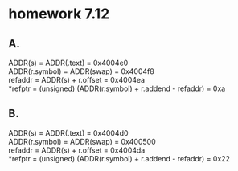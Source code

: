 # homework 7.12

## A.
ADDR(s) = ADDR(.text) = 0x4004e0  
ADDR(r.symbol) = ADDR(swap) = 0x4004f8  
refaddr = ADDR(s) + r.offset = 0x4004ea  
\*refptr = (unsigned) (ADDR(r.symbol) + r.addend - refaddr) = 0xa  

## B.
ADDR(s) = ADDR(.text) = 0x4004d0  
ADDR(r.symbol) = ADDR(swap) = 0x400500  
refaddr = ADDR(s) + r.offset = 0x4004da  
\*refptr = (unsigned) (ADDR(r.symbol) + r.addend - refaddr) = 0x22  